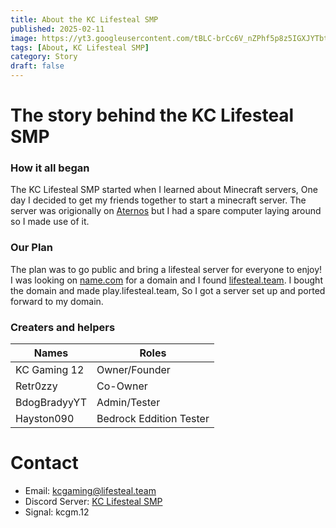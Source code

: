 ```yaml
---
title: About the KC Lifesteal SMP
published: 2025-02-11
image: https://yt3.googleusercontent.com/tBLC-brCc6V_nZPhf5p8z5IGXJYTbti3yIWUwaqqJWm-Hn9j9QAe1s_wgwSfE3K6KF8ayWUMjSM=s160-c-k-c0x00ffffff-no-rj
tags: [About, KC Lifesteal SMP]
category: Story
draft: false
---
```

# The story behind the KC Lifesteal SMP

### How it all began
The KC Lifesteal SMP started when I learned about Minecraft servers, One day I decided to get my friends together to start a minecraft server. The server was origionally on [Aternos](https://aternos.org) but I had a spare computer laying around so I made use of it.

### Our Plan
The plan was to go public and bring a lifesteal server for everyone to enjoy! I was looking on [name.com](https://name.com) for a domain and I found [lifesteal.team](https://www.lifesteal.team). I bought the domain and made play.lifesteal.team, So I got a server set up and ported forward to my domain.

### Creaters and helpers
|Names       |                                  Roles|
| ---------- | ------------------------------------- |
|KC Gaming 12|                          Owner/Founder|
|Retr0zzy    |                               Co-Owner|
|BdogBradyyYT|                           Admin/Tester|
|Hayston090  |                Bedrock Eddition Tester|

# Contact
* Email: [kcgaming@lifesteal.team](mailto:kcgaming@lifesteal.team)
* Discord Server: [KC Lifesteal SMP](https://www.lifesteal.team/Discord)
* Signal: kcgm.12

